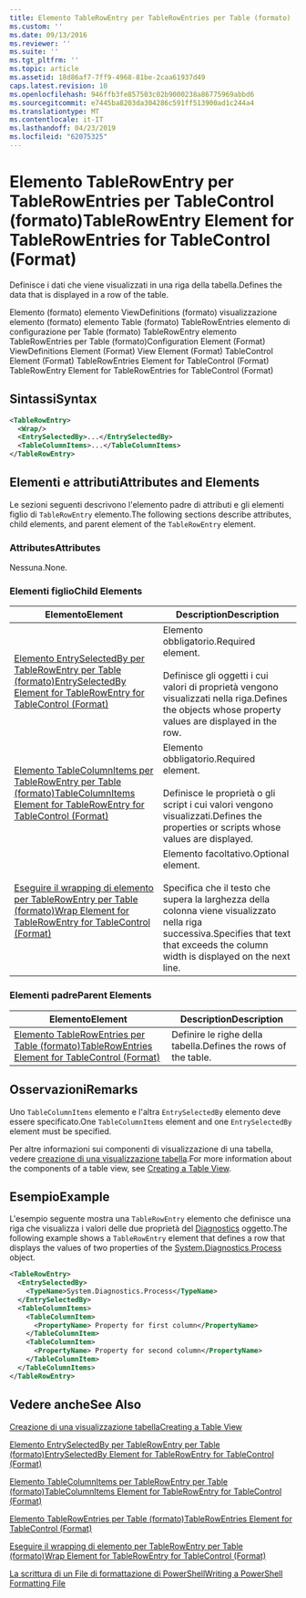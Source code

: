```yaml
---
title: Elemento TableRowEntry per TableRowEntries per Table (formato) | Microsoft Docs
ms.custom: ''
ms.date: 09/13/2016
ms.reviewer: ''
ms.suite: ''
ms.tgt_pltfrm: ''
ms.topic: article
ms.assetid: 18d86af7-7ff9-4968-81be-2caa61937d49
caps.latest.revision: 10
ms.openlocfilehash: 946ffb3fe857503c02b9000238a86775969abbd6
ms.sourcegitcommit: e7445ba8203da304286c591ff513900ad1c244a4
ms.translationtype: MT
ms.contentlocale: it-IT
ms.lasthandoff: 04/23/2019
ms.locfileid: "62075325"
---
```

# <a name="tablerowentry-element-for-tablerowentries-for-tablecontrol-format"></a><span data-ttu-id="0f109-102">Elemento TableRowEntry per TableRowEntries per TableControl (formato)</span><span class="sxs-lookup"><span data-stu-id="0f109-102">TableRowEntry Element for TableRowEntries for TableControl (Format)</span></span>

<span data-ttu-id="0f109-103">Definisce i dati che viene visualizzati in una riga della tabella.</span><span class="sxs-lookup"><span data-stu-id="0f109-103">Defines the data that is displayed in a row of the table.</span></span>

<span data-ttu-id="0f109-104">Elemento (formato) elemento ViewDefinitions (formato) visualizzazione elemento (formato) elemento Table (formato) TableRowEntries elemento di configurazione per Table (formato) TableRowEntry elemento TableRowEntries per Table (formato)</span><span class="sxs-lookup"><span data-stu-id="0f109-104">Configuration Element (Format) ViewDefinitions Element (Format) View Element (Format) TableControl Element (Format) TableRowEntries Element for TableControl (Format) TableRowEntry Element for TableRowEntries for TableControl (Format)</span></span>

## <a name="syntax"></a><span data-ttu-id="0f109-105">Sintassi</span><span class="sxs-lookup"><span data-stu-id="0f109-105">Syntax</span></span>

```xml
<TableRowEntry>
  <Wrap/>
  <EntrySelectedBy>...</EntrySelectedBy>
  <TableColumnItems>...</TableColumnItems>
</TableRowEntry>
```

## <a name="attributes-and-elements"></a><span data-ttu-id="0f109-106">Elementi e attributi</span><span class="sxs-lookup"><span data-stu-id="0f109-106">Attributes and Elements</span></span>

<span data-ttu-id="0f109-107">Le sezioni seguenti descrivono l'elemento padre di attributi e gli elementi figlio di `TableRowEntry` elemento.</span><span class="sxs-lookup"><span data-stu-id="0f109-107">The following sections describe attributes, child elements, and parent element of the `TableRowEntry` element.</span></span>

### <a name="attributes"></a><span data-ttu-id="0f109-108">Attributes</span><span class="sxs-lookup"><span data-stu-id="0f109-108">Attributes</span></span>

<span data-ttu-id="0f109-109">Nessuna.</span><span class="sxs-lookup"><span data-stu-id="0f109-109">None.</span></span>

### <a name="child-elements"></a><span data-ttu-id="0f109-110">Elementi figlio</span><span class="sxs-lookup"><span data-stu-id="0f109-110">Child Elements</span></span>

|<span data-ttu-id="0f109-111">Elemento</span><span class="sxs-lookup"><span data-stu-id="0f109-111">Element</span></span>|<span data-ttu-id="0f109-112">Description</span><span class="sxs-lookup"><span data-stu-id="0f109-112">Description</span></span>|
|-------------|-----------------|
|[<span data-ttu-id="0f109-113">Elemento EntrySelectedBy per TableRowEntry per Table (formato)</span><span class="sxs-lookup"><span data-stu-id="0f109-113">EntrySelectedBy Element for TableRowEntry for TableControl (Format)</span></span>](./entryselectedby-element-for-tablerowentry-for-tablecontrol-format.md)|<span data-ttu-id="0f109-114">Elemento obbligatorio.</span><span class="sxs-lookup"><span data-stu-id="0f109-114">Required element.</span></span><br /><br /> <span data-ttu-id="0f109-115">Definisce gli oggetti i cui valori di proprietà vengono visualizzati nella riga.</span><span class="sxs-lookup"><span data-stu-id="0f109-115">Defines the objects whose property values are displayed in the row.</span></span>|
|[<span data-ttu-id="0f109-116">Elemento TableColumnItems per TableRowEntry per Table (formato)</span><span class="sxs-lookup"><span data-stu-id="0f109-116">TableColumnItems Element for TableRowEntry for TableControl (Format)</span></span>](./tablecolumnitems-element-for-tablerowentry-for-tablecontrol-format.md)|<span data-ttu-id="0f109-117">Elemento obbligatorio.</span><span class="sxs-lookup"><span data-stu-id="0f109-117">Required element.</span></span><br /><br /> <span data-ttu-id="0f109-118">Definisce le proprietà o gli script i cui valori vengono visualizzati.</span><span class="sxs-lookup"><span data-stu-id="0f109-118">Defines the properties or scripts whose values are displayed.</span></span>|
|[<span data-ttu-id="0f109-119">Eseguire il wrapping di elemento per TableRowEntry per Table (formato)</span><span class="sxs-lookup"><span data-stu-id="0f109-119">Wrap Element for TableRowEntry for TableControl (Format)</span></span>](./wrap-element-for-tablerowentry-for-tablecontrol-format.md)|<span data-ttu-id="0f109-120">Elemento facoltativo.</span><span class="sxs-lookup"><span data-stu-id="0f109-120">Optional element.</span></span><br /><br /> <span data-ttu-id="0f109-121">Specifica che il testo che supera la larghezza della colonna viene visualizzato nella riga successiva.</span><span class="sxs-lookup"><span data-stu-id="0f109-121">Specifies that text that exceeds the column width is displayed on the next line.</span></span>|

### <a name="parent-elements"></a><span data-ttu-id="0f109-122">Elementi padre</span><span class="sxs-lookup"><span data-stu-id="0f109-122">Parent Elements</span></span>

|<span data-ttu-id="0f109-123">Elemento</span><span class="sxs-lookup"><span data-stu-id="0f109-123">Element</span></span>|<span data-ttu-id="0f109-124">Description</span><span class="sxs-lookup"><span data-stu-id="0f109-124">Description</span></span>|
|-------------|-----------------|
|[<span data-ttu-id="0f109-125">Elemento TableRowEntries per Table (formato)</span><span class="sxs-lookup"><span data-stu-id="0f109-125">TableRowEntries Element for TableControl (Format)</span></span>](./tablerowentries-element-for-tablecontrol-format.md)|<span data-ttu-id="0f109-126">Definire le righe della tabella.</span><span class="sxs-lookup"><span data-stu-id="0f109-126">Defines the rows of the table.</span></span>|

## <a name="remarks"></a><span data-ttu-id="0f109-127">Osservazioni</span><span class="sxs-lookup"><span data-stu-id="0f109-127">Remarks</span></span>

<span data-ttu-id="0f109-128">Uno `TableColumnItems` elemento e l'altra `EntrySelectedBy` elemento deve essere specificato.</span><span class="sxs-lookup"><span data-stu-id="0f109-128">One `TableColumnItems` element and one `EntrySelectedBy` element must be specified.</span></span>

<span data-ttu-id="0f109-129">Per altre informazioni sui componenti di visualizzazione di una tabella, vedere [creazione di una visualizzazione tabella](./creating-a-table-view.md).</span><span class="sxs-lookup"><span data-stu-id="0f109-129">For more information about the components of a table view, see [Creating a Table View](./creating-a-table-view.md).</span></span>

## <a name="example"></a><span data-ttu-id="0f109-130">Esempio</span><span class="sxs-lookup"><span data-stu-id="0f109-130">Example</span></span>

<span data-ttu-id="0f109-131">L'esempio seguente mostra una `TableRowEntry` elemento che definisce una riga che visualizza i valori delle due proprietà del [Diagnostics](/dotnet/api/System.Diagnostics.Process) oggetto.</span><span class="sxs-lookup"><span data-stu-id="0f109-131">The following example shows a `TableRowEntry` element that defines a row that displays the values of two properties of the [System.Diagnostics.Process](/dotnet/api/System.Diagnostics.Process) object.</span></span>

```xml
<TableRowEntry>
  <EntrySelectedBy>
    <TypeName>System.Diagnostics.Process</TypeName>
  </EntrySelectedBy>
  <TableColumnItems>
    <TableColumnItem>
      <PropertyName> Property for first column</PropertyName>
    </TableColumnItem>
    <TableColumnItem>
      <PropertyName> Property for second column</PropertyName>
    </TableColumnItem>
  </TableColumnItems>
</TableRowEntry>
```

## <a name="see-also"></a><span data-ttu-id="0f109-132">Vedere anche</span><span class="sxs-lookup"><span data-stu-id="0f109-132">See Also</span></span>

[<span data-ttu-id="0f109-133">Creazione di una visualizzazione tabella</span><span class="sxs-lookup"><span data-stu-id="0f109-133">Creating a Table View</span></span>](./creating-a-table-view.md)

[<span data-ttu-id="0f109-134">Elemento EntrySelectedBy per TableRowEntry per Table (formato)</span><span class="sxs-lookup"><span data-stu-id="0f109-134">EntrySelectedBy Element for TableRowEntry for TableControl (Format)</span></span>](./entryselectedby-element-for-tablerowentry-for-tablecontrol-format.md)

[<span data-ttu-id="0f109-135">Elemento TableColumnItems per TableRowEntry per Table (formato)</span><span class="sxs-lookup"><span data-stu-id="0f109-135">TableColumnItems Element for TableRowEntry for TableControl (Format)</span></span>](./tablecolumnitems-element-for-tablerowentry-for-tablecontrol-format.md)

[<span data-ttu-id="0f109-136">Elemento TableRowEntries per Table (formato)</span><span class="sxs-lookup"><span data-stu-id="0f109-136">TableRowEntries Element for TableControl (Format)</span></span>](./tablerowentries-element-for-tablecontrol-format.md)

[<span data-ttu-id="0f109-137">Eseguire il wrapping di elemento per TableRowEntry per Table (formato)</span><span class="sxs-lookup"><span data-stu-id="0f109-137">Wrap Element for TableRowEntry for TableControl (Format)</span></span>](./wrap-element-for-tablerowentry-for-tablecontrol-format.md)

[<span data-ttu-id="0f109-138">La scrittura di un File di formattazione di PowerShell</span><span class="sxs-lookup"><span data-stu-id="0f109-138">Writing a PowerShell Formatting File</span></span>](./writing-a-powershell-formatting-file.md)
